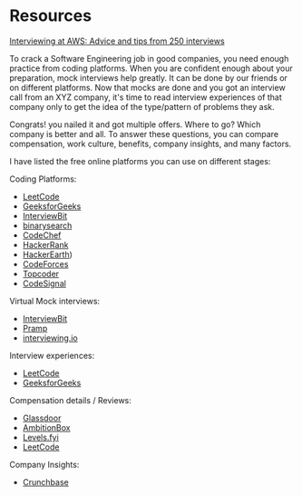 # Resources 

[Interviewing at AWS: Advice and tips from 250 interviews](https://www.linkedin.com/pulse/interviewing-aws-advice-tips-from-250-interviews-nick-matthews/?trackingId=xf1ZSxP0R86jai6ZAg9smA%3D%3D)

To crack a Software Engineering job in good companies, you need enough practice from coding platforms. When you are confident enough about your preparation, mock interviews help greatly. It can be done by our friends or on different platforms. Now that mocks are done and you got an interview call from an XYZ company, it's time to read interview experiences of that company only to get the idea of the type/pattern of problems they ask.

Congrats! you nailed it and got multiple offers. Where to go? Which company is better and all. To answer these questions, you can compare compensation, work culture, benefits, company insights, and many factors.

I have listed the free online platforms you can use on different stages:

Coding Platforms:

- [LeetCode](https://leetcode.com/)
- [GeeksforGeeks](https://www.geeksforgeeks.org)
- [InterviewBit](https://www.interviewbit.com/)
- [binarysearch](https://binarysearch.com/)
- [CodeChef](https://www.codechef.com/)
- [HackerRank](https://www.hackerrank.com/)
- [HackerEarth](https://www.hackerearth.com/))
- [CodeForces](https://codeforces.com/)
- [Topcoder](https://www.topcoder.com/)
- [CodeSignal](https://codesignal.com/)

Virtual Mock interviews:

- [InterviewBit](https://www.interviewbit.com/)
- [Pramp]((https://www.pramp.com))
- [interviewing.io](http://interviewing.io/)

Interview experiences:

- [LeetCode](https://leetcode.com/)
- [GeeksforGeeks](https://www.geeksforgeeks.org)

Compensation details / Reviews:

- [Glassdoor](https://www.glassdoor.com.au/)
- [AmbitionBox](https://www.ambitionbox.com/)
- [Levels.fyi](https://www.levels.fyi/)
- [LeetCode](https://leetcode.com/)

Company Insights:

- [Crunchbase](https://www.crunchbase.com/)
